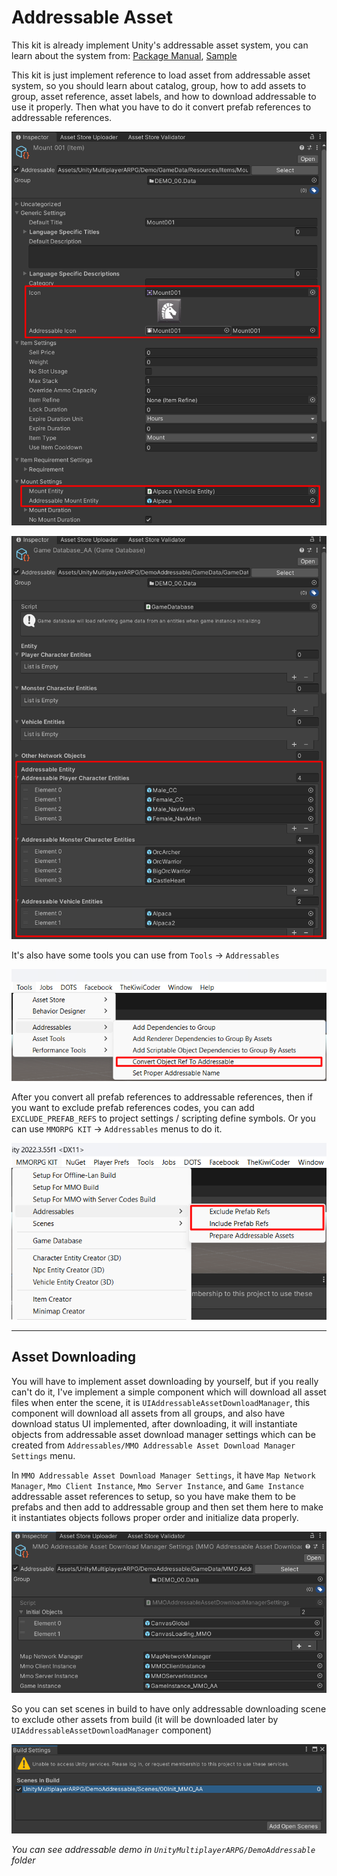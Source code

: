 # Addressable Asset

This kit is already implement Unity's addressable asset system, you can learn about the system from: [Package Manual](https://docs.unity3d.com/Packages/com.unity.addressables@1.23/manual/index.html), [Sample](https://github.com/Unity-Technologies/Addressables-Sample)

This kit is just implement reference to load asset from addressable asset system, so you should learn about catalog, group, how to add assets to group, asset reference, asset labels, and how to download addressable to use it properly. Then what you have to do it convert prefab references to addressable references.

![](../images/179/001.png)

![](../images/179/001-02.png)

It's also have some tools you can use from `Tools` -> `Addressables`

![](../images/179/002.png)

After you convert all prefab references to addressable references, then if you want to exclude prefab references codes, you can add `EXCLUDE_PREFAB_REFS` to project settings / scripting define symbols. Or you can use `MMORPG KIT` -> `Addressables` menus to do it.

![](../images/179/003.png)

* * *

## Asset Downloading

You will have to implement asset downloading by yourself, but if you really can't do it, I've implement a simple component which will download all asset files when enter the scene, it is `UIAddressableAssetDownloadManager`, this component will download all assets from all groups, and also have download status UI implemented, after downloading, it will instantiate objects from addressable asset download manager settings which can be created from `Addressables/MMO Addressable Asset Download Manager Settings` menu.

In `MMO Addressable Asset Download Manager Settings`, it have `Map Network Manager`, `Mmo Client Instance`, `Mmo Server Instance`, and `Game Instance` addressable asset references to setup, so you have make them to be prefabs and then add to addressable group and then set them here to make it instantiates objects follows proper order and initialize data properly.

![](../images/179/004.png)

So you can set scenes in build to have only addressable downloading scene to exclude other assets from build (it will be downloaded later by `UIAddressableAssetDownloadManager` component)

![](../images/179/005.png)

*You can see addressable demo in `UnityMultiplayerARPG/DemoAddressable` folder*